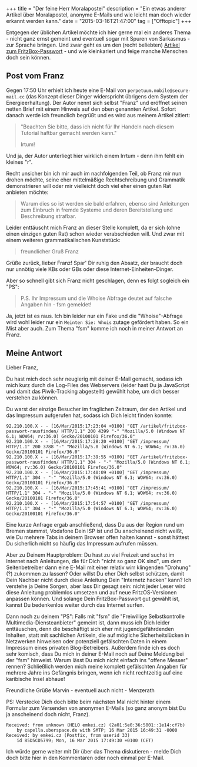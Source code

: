 +++
title       = "Der feine Herr Moralapostel"
description = "Ein etwas anderer Artikel über Moralapostel, anonyme E-Mails und wie leicht man doch wieder erkannt werden kann."
date        = "2015-03-16T21:47:00"
tag         = ["Offtopic"]
+++

Entgegen der üblichen Artikel möchte ich hier gerne mal ein anderes Thema - nicht ganz ernst gemeint und eventuell sogar mit Spuren von Sarkasmus - zur Sprache bringen.
Und zwar geht es um den (recht beliebten) [Artikel zum FritzBox-Passwort](/artikel/fritzbox-passwort-rausfinden/) - und wie kleinkariert und feige manche Menschen doch sein können.

<!--more-->

## Post vom Franz
Gegen 17:50 Uhr erhielt ich heute eine E-Mail von `perpetuum.mobile@secure-mail.cc` (das Konzept dieser Dinger widerspricht übrigens dem System der Energieerhaltung).
Der Autor nennt sich selbst "Franz" und eröffnet seinen netten Brief mit einem Hinweis auf den oben genannten Artikel.
Sofort danach werde ich freundlich begrüßt und es wird aus meinem Artikel zitiert:

> "Beachten Sie bitte, dass ich nicht für Ihr Handeln nach diesem Tutorial haftbar gemacht werden kann."
> 
> Irtum!

Und ja, der Autor unterliegt hier wirklich einem Irrtum - denn ihm fehlt ein kleines "r".

Recht unsicher bin ich mir auch im nachfolgenden Teil, ob Franz mir nun drohen möchte, seine eher mittelmäßige Rechtschreibung und Grammatik demonstrieren will oder mir vielleicht doch viel eher einen guten Rat anbieten möchte:

> Warum dies so ist werden sie bald erfahren, ebenso sind Anleitungen zum Einbruch in fremde Systeme und deren Bereitstellung und Beschreibung strafbar.

Leider enttäuscht mich Franz an dieser Stelle komplett, da er sich (ohne einen einzigen guten Rat) schon wieder verabschieden will. Und zwar mit einem weiteren grammatikalischen Kunststück:

> freundlicher Gruß Franz

Grüße zurück, lieber Franz!
Spar' Dir ruhig den Absatz, der braucht doch nur unnötig viele KBs oder GBs oder diese Internet-Einheiten-Dinger.

Aber so schnell gibt sich Franz nicht geschlagen, denn es folgt sogleich ein "PS":

> P.S. Ihr Impressum und die Whoise Abfrage deutet auf falsche Angaben hin - fsm gemeldet!

Ja, jetzt ist es raus. Ich bin leider nur ein Fake und die "Whoise"-Abfrage wird wohl leider nur ein `Meinten Sie: Whois` zutage gefördert haben. So ein Mist aber auch.
Zum Thema "fsm" komme ich noch in meiner Antwort an Franz.

## Meine Antwort
Lieber Franz,

Du hast mich doch sehr neugierig mit deiner E-Mail gemacht, sodass ich mich kurz durch die Log-Files des Webservers (leider hast Du ja JavaScript und damit das Piwik-Tracking abgestellt) gewühlt habe, um dich besser verstehen zu können.

Du warst der einzige Besucher im fraglichen Zeitraum, der den Artikel und das Impressum aufgerufen hat, sodass ich Dich leicht finden konnte:
```
92.210.100.X - - [16/Mar/2015:17:23:04 +0100] "GET /artikel/fritzbox-passwort-rausfinden/ HTTP/1.1" 200 4399 "-" "Mozilla/5.0 (Windows NT 6.1; WOW64; rv:36.0) Gecko/20100101 Firefox/36.0"
92.210.100.X - - [16/Mar/2015:17:28:20 +0100] "GET /impressum/ HTTP/1.1" 200 3788 "-" "Mozilla/5.0 (Windows NT 6.1; WOW64; rv:36.0) Gecko/20100101 Firefox/36.0"
92.210.100.X - - [16/Mar/2015:17:39:55 +0100] "GET /artikel/fritzbox-passwort-rausfinden/ HTTP/1.1" 304 - "-" "Mozilla/5.0 (Windows NT 6.1; WOW64; rv:36.0) Gecko/20100101 Firefox/36.0"
92.210.100.X - - [16/Mar/2015:17:40:09 +0100] "GET /impressum/ HTTP/1.1" 304 - "-" "Mozilla/5.0 (Windows NT 6.1; WOW64; rv:36.0) Gecko/20100101 Firefox/36.0"
92.210.100.X - - [16/Mar/2015:17:45:41 +0100] "GET /impressum/ HTTP/1.1" 304 - "-" "Mozilla/5.0 (Windows NT 6.1; WOW64; rv:36.0) Gecko/20100101 Firefox/36.0"
92.210.100.X - - [16/Mar/2015:17:54:57 +0100] "GET /impressum/ HTTP/1.1" 304 - "-" "Mozilla/5.0 (Windows NT 6.1; WOW64; rv:36.0) Gecko/20100101 Firefox/36.0"
```

Eine kurze Anfrage ergab anschließend, dass Du aus der Region rund um Bremen stammst, Vodafone Dein ISP ist und Du anscheinend nicht weißt, wie Du mehrere Tabs in deinem Browser offen halten kannst - sonst hättest Du sicherlich nicht so häufig das Impressum aufrufen müssen.

Aber zu Deinem Hauptproblem: Du hast zu viel Freizeit und suchst im Internet nach Anleitungen, die für Dich "nicht so ganz OK sind", um dem Seitenbetreiber dann eine E-Mail mit einer relativ wirr klingenden "Drohung"(?) zukommen zu lassen?
Oder willst Du eher Dich selbst schützen, damit Dein Nachbar nicht durch diese Anleitung Dein "Internetz hacken" kann?
Ich verstehe ja Deine Sorgen, aber lass Dir gesagt sein: nicht jeder Leser wird diese Anleitung problemlos umsetzen und auf neue FritzOS-Versionen anpassen können. Und solange Dein FritzBox-Passwort gut gewählt ist, kannst Du bedenkenlos weiter durch das Internet surfen.

Dann noch zu deinem "PS": Falls mit "fsm" die "Freiwillige Selbstkontrolle Multimedia-Diensteanbieter" gemeint ist, dann muss ich Dich leider enttäuschen, denn die beschäftigt sich eher mit jugendgefährdenden Inhalten, statt mit sachlichen Artikeln, die auf mögliche Sicherheitslücken in Netzwerken hinweisen oder potenziell gefälschten Daten in einem Impressum eines privaten Blog-Betreibers.
Außerdem finde ich es doch sehr komisch, dass Du mich in deiner E-Mail noch auf Deine Meldung bei der "fsm" hinweist. Warum lässt Du mich nicht einfach ins "offene Messer" rennen?
Schließlich werden mich meine komplett gefälschten Angaben für mehrere Jahre ins Gefängnis bringen, wenn ich nicht rechtzeitig auf eine karibische Insel abhaue!

Freundliche Grüße
Marvin - eventuell auch nicht - Menzerath

PS: Verstecke Dich doch bitte beim nächsten Mal nicht hinter einem Formular zum Versenden von anonymen E-Mails (so ganz anonym bist Du ja anscheinend doch nicht, Franz).
```
Received: from unknown (HELO emkei.cz) (2a01:5e0:36:5001::1e14:cf7b)
	by capella.uberspace.de with SMTP; 16 Mar 2015 16:49:31 -0000
Received: by emkei.cz (Postfix, from userid 33)
	id 85D5CD5799; Mon, 16 Mar 2015 17:49:30 +0100 (CET)
```
Ich würde gerne weiter mit Dir über das Thema diskutieren - melde Dich doch bitte hier in den Kommentaren oder noch einmal per E-Mail.